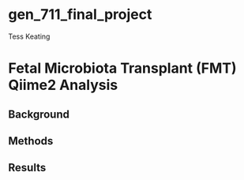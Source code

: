 # gen_711_final_project
Tess Keating
# Fetal Microbiota Transplant (FMT) Qiime2 Analysis
## Background

## Methods

## Results
